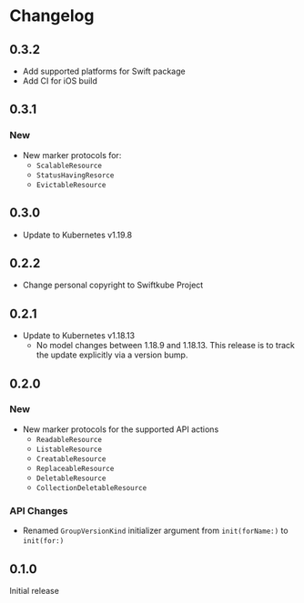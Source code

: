 # Changelog

## 0.3.2

- Add supported platforms for Swift package
- Add CI for iOS build

## 0.3.1

### New

- New marker protocols for:
  - `ScalableResource`
  - `StatusHavingResorce`
  - `EvictableResource`

## 0.3.0

- Update to Kubernetes v1.19.8

## 0.2.2

- Change personal copyright to Swiftkube Project

## 0.2.1

- Update to Kubernetes v1.18.13
  - No model changes between 1.18.9 and 1.18.13. This release is to track the update explicitly via a version bump.

## 0.2.0

### New

- New marker protocols for the supported API actions
  - `ReadableResource`
  - `ListableResource`
  - `CreatableResource`
  - `ReplaceableResource`
  - `DeletableResource`
  - `CollectionDeletableResource`

### API Changes

- Renamed `GroupVersionKind` initializer argument from `init(forName:)` to `init(for:)`

## 0.1.0

Initial release
